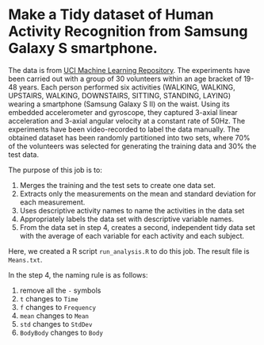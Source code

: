 # Make a Tidy dataset of Human Activity Recognition from Samsung Galaxy S smartphone.

The data is from [UCI Machine Learning Repository]. The experiments have been carried out with a group of 30 volunteers within an age bracket of 19-48 years. Each person performed six activities (WALKING, WALKING, UPSTAIRS, WALKING, DOWNSTAIRS, SITTING, STANDING, LAYING) wearing a smartphone (Samsung Galaxy S II) on the waist. Using its embedded accelerometer and gyroscope, they captured 3-axial linear acceleration and 3-axial angular velocity at a constant rate of 50Hz. The experiments have been video-recorded to label the data manually. The obtained dataset has been randomly partitioned into two sets, where 70% of the volunteers was selected for generating the training data and 30% the test data. 

The purpose of this job is to:
1. Merges the training and the test sets to create one data set.
2. Extracts only the measurements on the mean and standard deviation for each measurement. 
3. Uses descriptive activity names to name the activities in the data set
4. Appropriately labels the data set with descriptive variable names. 
5. From the data set in step 4, creates a second, independent tidy data set with the average of each variable for each activity and each subject.

Here, we created a R script ``run_analysis.R`` to do this job. The result file is ``Means.txt``. 

In the step 4, the naming rule is as follows:
1. remove all the ``-`` symbols 
2. ``t`` changes to ``Time``
3. ``f`` changes to ``Frequency``
4. ``mean`` changes to ``Mean``
5. ``std`` changes to ``StdDev``
6. ``BodyBody`` changes to ``Body``




[UCI Machine Learning Repository]:http://archive.ics.uci.edu/ml/datasets/Human+Activity+Recognition+Using+Smartphones

